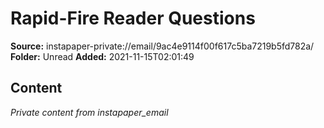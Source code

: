 # Rapid-Fire Reader Questions

**Source:** instapaper-private://email/9ac4e9114f00f617c5ba7219b5fd782a/
**Folder:** Unread
**Added:** 2021-11-15T02:01:49




## Content
*Private content from instapaper_email*
